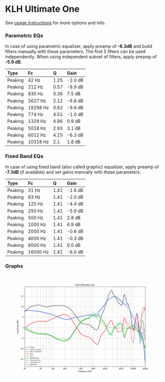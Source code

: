 # KLH Ultimate One
See [usage instructions](https://github.com/jaakkopasanen/AutoEq#usage) for more options and info.

### Parametric EQs
In case of using parametric equalizer, apply preamp of **-6.3dB** and build filters manually
with these parameters. The first 5 filters can be used independently.
When using independent subset of filters, apply preamp of **-5.9 dB**.

| Type    | Fc       |    Q | Gain    |
|:--------|:---------|:-----|:--------|
| Peaking | 42 Hz    | 1.25 | -2.0 dB |
| Peaking | 212 Hz   | 0.57 | -8.9 dB |
| Peaking | 830 Hz   | 0.36 | 7.5 dB  |
| Peaking | 2627 Hz  | 2.12 | -6.8 dB |
| Peaking | 19298 Hz | 0.62 | -9.6 dB |
| Peaking | 774 Hz   | 4.51 | -1.0 dB |
| Peaking | 1329 Hz  | 4.86 | 0.9 dB  |
| Peaking | 5018 Hz  | 2.93 | 3.1 dB  |
| Peaking | 6012 Hz  | 4.15 | -6.3 dB |
| Peaking | 10318 Hz | 2.1  | 1.8 dB  |

### Fixed Band EQs
In case of using fixed band (also called graphic) equalizer, apply preamp of **-7.3dB**
(if available) and set gains manually with these parameters.

| Type    | Fc       |    Q | Gain    |
|:--------|:---------|:-----|:--------|
| Peaking | 31 Hz    | 1.41 | -1.6 dB |
| Peaking | 63 Hz    | 1.41 | -2.0 dB |
| Peaking | 125 Hz   | 1.41 | -4.4 dB |
| Peaking | 250 Hz   | 1.41 | -5.9 dB |
| Peaking | 500 Hz   | 1.41 | 2.8 dB  |
| Peaking | 1000 Hz  | 1.41 | 6.9 dB  |
| Peaking | 2000 Hz  | 1.41 | -0.6 dB |
| Peaking | 4000 Hz  | 1.41 | -0.3 dB |
| Peaking | 8000 Hz  | 1.41 | 0.0 dB  |
| Peaking | 16000 Hz | 1.41 | -6.0 dB |

### Graphs
![](./KLH%20Ultimate%20One.png)